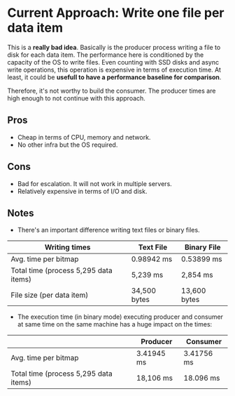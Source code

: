 # Current Approach: Write one file per data item

This is a **really bad idea**. Basically is the producer process writing a file to disk for each data item. The performance here is conditioned by the capacity of the OS to write files. 
Even counting with SSD disks and async write operations, this operation is expensive in terms of execution time. At least, it could be **usefull to have a performance baseline for comparison**.

Therefore, it's not worthy to build the consumer. The producer times are high enough to not continue with this approach.

## Pros
 - Cheap in terms of CPU, memory and network.
 - No other infra but the OS required.

## Cons
- Bad for escalation. It will not work in multiple servers.
- Relatively expensive in terms of I/O and disk.

## Notes

- There's an important difference writing text files or binary files.

| Writing times                         | Text File    | Binary File  |
| ------------------------------------- | ------------ | ------------ |
| Avg. time per bitmap                  | 0.98942 ms   | 0.53899 ms   |
| Total time (process 5,295 data items) | 5,239 ms     | 2,854 ms     |
| File size (per data item)             | 34,500 bytes | 13,600 bytes |

* The execution time (in binary mode) executing producer and consumer at same time on the same machine has a huge impact on the times:

|                                       | Producer   | Consumer   |
| ------------------------------------- | ---------- | ---------- |
| Avg. time per bitmap                  | 3.41945 ms | 3.41756 ms |
| Total time (process 5,295 data items) | 18,106 ms  | 18.096 ms  |



